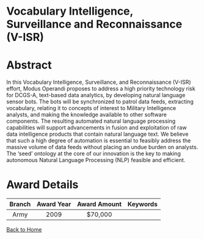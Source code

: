 
Vocabulary Intelligence, Surveillance and Reconnaissance (V-ISR)
================================================================

# Abstract


In this Vocabulary Intelligence, Surveillance, and Reconnaissance (V-ISR) effort, Modus Operandi proposes to address a high priority technology risk for DCGS-A, text-based data analytics, by developing natural language sensor bots.  The bots will be synchronized to patrol data feeds, extracting vocabulary, relating it to concepts of interest to Military Intelligence analysts, and making the knowledge available to other software components. The resulting automated natural language processing capabilities will support advancements in fusion and exploitation of raw data intelligence products that contain natural language text.  We believe that such a high degree of automation is essential to feasibly address the massive volume of data feeds without placing an undue burden on analysts.  The ‘seed’ ontology at the core of our innovation is the key to making autonomous Natural Language Processing (NLP) feasible and efficient.  

# Award Details

|Branch|Award Year|Award Amount|Keywords|
| :---: | :---: | :---: | :---: |
|Army|2009|$70,000||
  
  


[Back to Home](https://github.com/chrischow/dod_sbir_awards/CC/#979)
